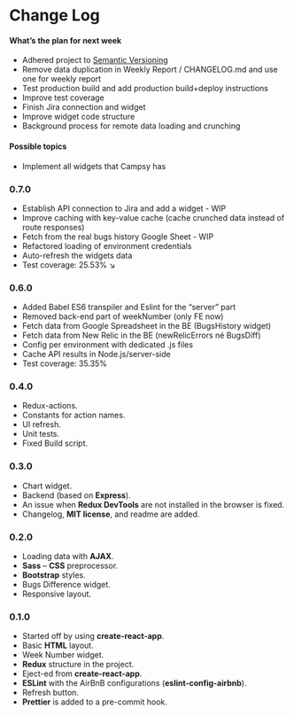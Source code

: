 # Change Log

#### What’s the plan for next week

- Adhered project to [Semantic Versioning](http://semver.org/)
- Remove data duplication in Weekly Report / CHANGELOG.md and use one for weekly report
- Test production build and add production build+deploy instructions
- Improve test coverage
- Finish Jira connection and widget
- Improve widget code structure
- Background process for remote data loading and crunching

#### Possible topics

- Implement all widgets that Campsy has

### 0.7.0

- Establish API connection to Jira and add a widget - WIP
- Improve caching with key-value cache (cache crunched data instead of route responses)
- Fetch from the real bugs history Google Sheet - WIP
- Refactored loading of environment credentials
- Auto-refresh the widgets data
- Test coverage: 25.53% ↘

### 0.6.0

- Added Babel ES6 transpiler and Eslint for the “server” part
- Removed back-end part of weekNumber (only FE now)
- Fetch data from Google Spreadsheet in the BE (BugsHistory widget)
- Fetch data from New Relic in the BE (newRelicErrors né BugsDiff)
- Config per environment with dedicated .js files
- Cache API results in Node.js/server-side
- Test coverage: 35.35%

### 0.4.0

- Redux-actions.
- Constants for action names.
- UI refresh.
- Unit tests.
- Fixed Build script.

### 0.3.0

- Chart widget.
- Backend (based on **Express**).
- An issue when **Redux DevTools** are not installed in the browser is fixed.
- Changelog, **MIT license**, and readme are added.

### 0.2.0

- Loading data with **AJAX**.
- **Sass** – **CSS** preprocessor.
- **Bootstrap** styles.
- Bugs Difference widget.
- Responsive layout.

### 0.1.0

- Started off by using **create-react-app**.
- Basic **HTML** layout.
- Week Number widget.
- **Redux** structure in the project.
- Eject-ed from **create-react-app**.
- **ESLint** with the AirBnB configurations (**eslint-config-airbnb**).
- Refresh button.
- **Prettier** is added to a pre-commit hook.
